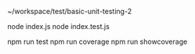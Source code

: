 ~/workspace/test/basic-unit-testing-2

node index.js
node index.test.js

npm run test
npm run coverage
npm run showcoverage


